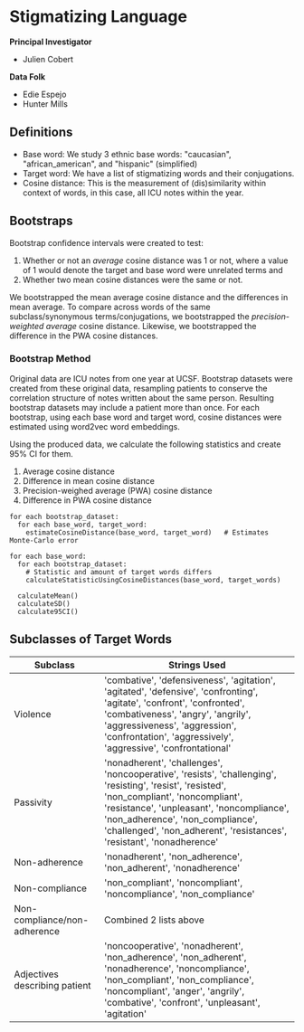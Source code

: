 # Stigmatizing Language
**Principal Investigator**
- Julien Cobert

**Data Folk**
- Edie Espejo
- Hunter Mills

## Definitions
- Base word: We study 3 ethnic base words: "caucasian", "african_american", and "hispanic" (simplified)
- Target word: We have a list of stigmatizing words and their conjugations.
- Cosine distance: This is the measurement of (dis)similarity within context of words, in this case, all ICU notes within the year.

## Bootstraps
Bootstrap confidence intervals were created to test:

1. Whether or not an *average* cosine distance was 1 or not, where a value of 1 would denote the target and base word were unrelated terms and
2. Whether two mean cosine distances were the same or not.

We bootstrapped the mean average cosine distance and the differences in mean average. To compare across words of the same subclass/synonymous terms/conjugations, we bootstrapped the *precision-weighted average* cosine distance. Likewise, we bootstrapped the difference in the PWA cosine distances.

### Bootstrap Method
Original data are ICU notes from one year at UCSF. Bootstrap datasets were created from these original data, resampling patients to conserve the correlation structure of notes written about the same person. Resulting bootstrap datasets may include a patient more than once. For each bootstrap, using each base word and target word, cosine distances were estimated using word2vec word embeddings.

Using the produced data, we calculate the following statistics and create 95% CI for them.

1. Average cosine distance
2. Difference in mean cosine distance
3. Precision-weighed average (PWA) cosine distance
4. Difference in PWA cosine distance

```
for each bootstrap_dataset:
  for each base_word, target_word:
    estimateCosineDistance(base_word, target_word)   # Estimates Monte-Carlo error

for each base_word:
  for each bootstrap_dataset:
    # Statistic and amount of target words differs
    calculateStatisticUsingCosineDistances(base_word, target_words)
     
  calculateMean()
  calculateSD()
  calculate95CI()
```

## Subclasses of Target Words
| Subclass                      | Strings Used     |
|-------------------------------|----------------|
| Violence                      | 'combative', 'defensiveness', 'agitation', 'agitated', 'defensive', 'confronting', 'agitate', 'confront', 'confronted', 'combativeness', 'angry', 'angrily', 'aggressiveness', 'aggression', 'confrontation', 'aggressively', 'aggressive', 'confrontational' |
| Passivity                     | 'nonadherent', 'challenges', 'noncooperative', 'resists', 'challenging', 'resisting', 'resist', 'resisted', 'non_compliant', 'noncompliant', 'resistance', 'unpleasant', 'noncompliance', 'non_adherence', 'non_compliance', 'challenged', 'non_adherent', 'resistances', 'resistant', 'nonadherence' |
| Non-adherence                 | 'nonadherent', 'non_adherence', 'non_adherent', 'nonadherence' |
| Non-compliance                | 'non_compliant', 'noncompliant', 'noncompliance', 'non_compliance' |
| Non-compliance/non-adherence  | Combined 2 lists above |
| Adjectives describing patient | 'noncooperative', 'nonadherent', 'non_adherence', 'non_adherent', 'nonadherence', 'noncompliance', 'non_compliant', 'non_compliance', 'noncompliant', 'anger', 'angrily', 'combative', 'confront', 'unpleasant', 'agitation' |
